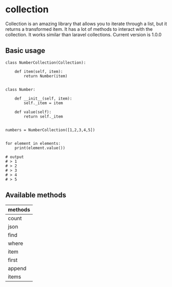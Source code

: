 # collection

Collection is an amazing library that allows you to iterate through a list, but it returns a transformed item. It has a lot of methods to interact with the collection. It works similar than laravel collections. Current version is 1.0.0

## Basic usage
    
    class NumberCollection(Collection):

        def item(self, item):
            return Number(item)


    class Number:

        def __init__(self, item):
            self._item = item

        def value(self):
            return self._item


    numbers = NumberCollection([1,2,3,4,5])


    for element in elements:
        print(element.value())

    # output
    # > 1
    # > 2
    # > 3
    # > 4
    # > 5

## Available methods

| methods   | 
|------------|
| count       |
| json         |
| find         |
| where      |
| item        |
| first       |
| append    |
| items      |
